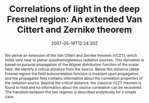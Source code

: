---
title: "Correlations of light in the deep Fresnel region: An extended Van Cittert and Zernike theorem"
authors:
- admin

#author_notes:
#- "author1 note"
#- "author2 note"
date: "2007-05-19T12:24:30Z"
doi: "10.1103/physreva.75.053815"

# Schedule page publish date (NOT publication's date).
publishDate: "2024-04-15T00:00:00Z"

# Publication type.
# Legend: 0 = Uncategorized; 1 = Conference paper; 2 = Journal article;
# 3 = Preprint / Working Paper; 4 = Report; 5 = Book; 6 = Book section;
# 7 = Thesis; 8 = Patent
publication_types: ["article-journal"]

# Publication name and optional abbreviated publication name.
publication: "*Physical Review A* **75**, 053815"
publication_short: "*Phys. Rev. A* **75**, 053815"

abstract: "We derive an extension of the Van Cittert and Zernike theorem (VCZT), which holds very near to planar quasihomogeneous radiation sources. This derivation is based on paraxial propagation of the Wigner distribution function of the scalar field. We identify a critical distance from the source. Below this distance (deep Fresnel region) the field autocorrelation function is invariant upon propagation and the propagated field contains information about the correlation properties of the radiation source. Beyond the critical distance, the classical VCZT theorem is found to hold and no information about the source correlation can be recovered. The transition between the two regimes is described analytically for a simple case."

# Summary. An optional shortened abstract.
summary:

tags:
#- tag1
#- tag2
featured: false

links:
#- name: Link
#  url: "link..."
#url_pdf: ''
#url_code: ''
#url_dataset: ''
#url_poster: ''
#url_project: ''
#url_slides: ''
#url_source: ''
#url_video: ''

# Featured image
# To use, add an image named `featured.jpg/png` to your page's folder. 
#image:
#  caption: ""
#  focal_point: ""
#  preview_only: false

# Associated Projects (optional).
#   Associate this publication with one or more of your projects.
#   Simply enter your project's folder or file name without extension.
#   E.g. `internal-project` references `content/project/internal-project/index.md`.
#   Otherwise, set `projects: []`.
projects: []

# Slides (optional).
#   Associate this publication with Markdown slides.
#   Simply enter your slide deck's filename without extension.
#   E.g. `slides: "example"` references `content/slides/example/index.md`.
#   Otherwise, set `slides: ""`.
slides:

# Comments (optional).
#   Enable comments in the page.
commentable: false
---